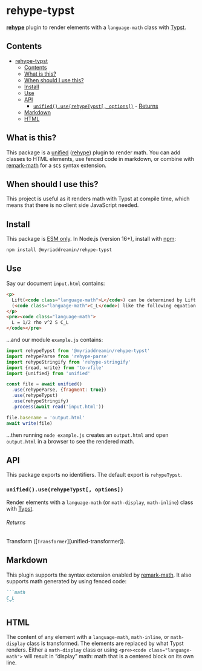 # rehype-typst

**[rehype](https://github.com/rehypejs/rehype)** plugin to render elements with a `language-math` class with
[Typst](https://github.com/typst/typst).

## Contents

- [rehype-typst](#rehype-typst)
  - [Contents](#contents)
  - [What is this?](#what-is-this)
  - [When should I use this?](#when-should-i-use-this)
  - [Install](#install)
  - [Use](#use)
  - [API](#api)
    - [`unified().use(rehypeTypst[, options])`](#unifieduserehypetypst-options)
          - [Returns](#returns)
  - [Markdown](#markdown)
  - [HTML](#html)

## What is this?

This package is a [unified](https://unifiedjs.com/explore/package/unified/) ([rehype](https://github.com/rehypejs/rehype)) plugin to render math.
You can add classes to HTML elements, use fenced code in markdown, or combine
with [remark-math](https://github.com/remarkjs/remark-math) for a `$C$` syntax extension.

## When should I use this?

This project is useful as it renders math with Typst at compile time, which
means that there is no client side JavaScript needed.

## Install

This package is [ESM only](https://nodejs.org/api/esm.html#modules-ecmascript-modules).
In Node.js (version 16+), install with [npm](https://nodejs.org/en/learn/getting-started/an-introduction-to-the-npm-package-manager):

```sh
npm install @myriaddreamin/rehype-typst
```

## Use

Say our document `input.html` contains:

```html
<p>
  Lift(<code class="language-math">L</code>) can be determined by Lift Coefficient
  (<code class="language-math">C_L</code>) like the following equation.
</p>
<pre><code class="language-math">
  L = 1/2 rho v^2 S C_L
</code></pre>
```

…and our module `example.js` contains:

```js
import rehypeTypst from '@myriaddreamin/rehype-typst'
import rehypeParse from 'rehype-parse'
import rehypeStringify from 'rehype-stringify'
import {read, write} from 'to-vfile'
import {unified} from 'unified'

const file = await unified()
  .use(rehypeParse, {fragment: true})
  .use(rehypeTypst)
  .use(rehypeStringify)
  .process(await read('input.html'))

file.basename = 'output.html'
await write(file)
```

…then running `node example.js` creates an `output.html` and open `output.html` in a browser to see the rendered math.

## API

This package exports no identifiers.
The default export is `rehypeTypst`.

### `unified().use(rehypeTypst[, options])`

Render elements with a `language-math` (or `math-display`, `math-inline`)
class with [Typst](https://github.com/typst/typst).

<!-- ###### Parameters

*   `options` ([`Options`][api-options])
    — configuration -->

###### Returns

Transform ([`Transformer`][unified-transformer]).

<!-- ### `Options`

Configuration (TypeScript type). -->

<!-- ###### Type

```ts
import {KatexOptions} from 'katex'

type Options = Omit<KatexOptions, 'displayMode' | 'throwOnError'>
```

See [*Options* on `katex.org`][katex-options] for more info. -->

## Markdown

This plugin supports the syntax extension enabled by
[remark-math](https://github.com/remarkjs/remark-math).
It also supports math generated by using fenced code:

````markdown
```math
C_L
```
````

## HTML

The content of any element with a `language-math`, `math-inline`, or
`math-display` class is transformed.
The elements are replaced by what Typst renders.
Either a `math-display` class or using `<pre><code class="language-math">` will
result in “display” math: math that is a centered block on its own line.
